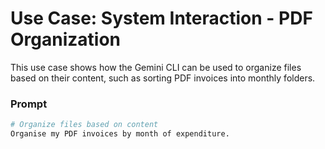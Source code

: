 # Use Case: System Interaction - PDF Organization

This use case shows how the Gemini CLI can be used to organize files based on their content, such as sorting PDF invoices into monthly folders.

### Prompt

```bash
# Organize files based on content
Organise my PDF invoices by month of expenditure.

